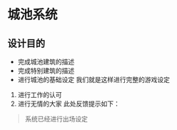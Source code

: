 # 城池系统
## 设计目的
- 完成城池建筑的描述
- 完成特别建筑的描述
- 进行城池的基础设定
我们就是这样进行完整的游戏设定
1. 进行工作的认可
2. 进行无情的大家
此处反馈提示如下：
> 系统已经进行出场设定
